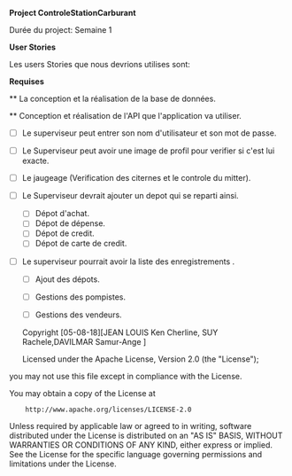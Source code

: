 **Project ControleStationCarburant**

Durée du project: Semaine 1

**User Stories**

Les users Stories que nous devrions utilises sont:

 **Requises** 


** La conception et la réalisation de la base de données.

** Conception et réalisation de l'API que l'application va utiliser.

* [ ] Le superviseur peut entrer son nom d'utilisateur et son mot de passe. 
* [ ] Le Superviseur peut avoir une image de profil pour verifier si c'est lui exacte.

* [ ] Le jaugeage (Verification des citernes et le controle du mitter).

* [ ] Le Superviseur devrait ajouter un depot qui se reparti ainsi.
 
    * [ ] Dépot d'achat.
    * [ ] Dépot de dépense.
    * [ ] Dépot de credit.
    * [ ] Dépot de carte de credit.

* [ ] Le superviseur pourrait avoir la liste des enregistrements .
   
    * [ ] Ajout des dépots.
    * [ ] Gestions des pompistes.
    * [ ] Gestions des vendeurs.




  
   

  Copyright [05-08-18][JEAN LOUIS Ken Cherline, SUY  Rachele,DAVILMAR Samur-Ange ]
                      
    Licensed under the Apache License, Version 2.0 (the "License");
   
 you may not use this file except in compliance with the License.
   
 You may obtain a copy of the License at

        http://www.apache.org/licenses/LICENSE-2.0

  
  Unless required by applicable law or agreed to in writing, software
    distributed under the License is distributed on an "AS IS" BASIS,
    WITHOUT WARRANTIES OR CONDITIONS OF ANY KIND, either express or implied.
    See the License for the specific language governing permissions and
    limitations under the License.
